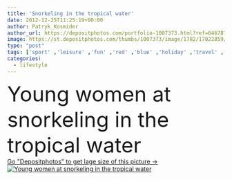 ```yaml
---
title: 'Snorkeling in the tropical water'
date: 2012-12-25T11:25:19+00:00
author: Patryk_Kosmider
author_url: https://depositphotos.com/portfolio-1007373.html?ref=64678756
image: https://st.depositphotos.com/thumbs/1007373/image/1782/17822859/api_thumb_450.jpg?forcejpeg=true
type: "post"
tags: ['sport' ,'leisure' ,'fun' ,'red' ,'blue' ,'holiday' ,'travel' ,'vacations' ,'female' ,'young' ,'summer' ,'women' ,'beauty' ,'nature' ,'water' ,'brunette' ,'sea' ,'turquoise' ,'tropical' ,'fish' ,'clear' ,'pure' ,'fingers' ,'lifestyle' ,'wheat' ,'marine' ,'ocean' ,'dried' ,'in' ,'recreation' ,'vacation' ,'extreme' ,'underwater' ,'marines' ,'deep' ,'diving' ,'adventure' ,'goggles' ,'exotic' ,'mask' ,'snorkel' ,'snorkeling' ,'swimming' ,'swim' ,'At' ,'dive' ,'thailand' ,'azure' ,'island' ,'reef' ]
categories: 
  - lifestyle
---
```

<div aling="center">
            <font size="60"> Young women at snorkeling in the tropical water</font>   
</div>
<div>
    <a href='https://st.depositphotos.com/thumbs/1007373/image/1782/17822859/api_thumb_450.jpg?forcejpeg=true?ref=64678756' target=_blank > Go "Depositphotos" to get lage size of this picture ->
        <img href='https://st.depositphotos.com/thumbs/1007373/image/1782/17822859/api_thumb_450.jpg?forcejpeg=true?ref=64678756' src='https://st.depositphotos.com/1007373/1782/i/950/depositphotos_17822859-stock-photo-snorkeling-in-the-tropical-water.jpg?forcejpeg=true' alt='Young women at snorkeling in the tropical water' >
    </a>
</div>
